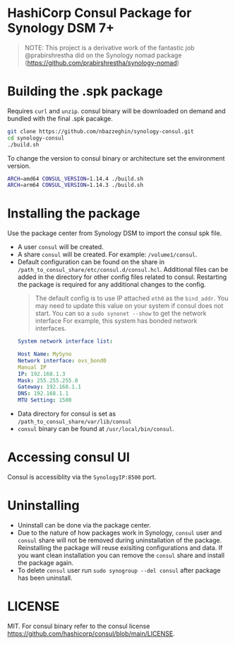 # HashiCorp Consul Package for Synology DSM 7+

> NOTE: This project is a derivative work of the fantastic job @prabirshrestha did on the Synology nomad package (https://github.com/prabirshrestha/synology-nomad)

# Building the .spk package

Requires `curl` and `unzip`.
consul binary will be downloaded on demand and bundled with the final .spk pacakge.

```bash
git clone https://github.com/nbazzeghin/synology-consul.git
cd synology-consul
./build.sh
```

To change the version to consul binary or architecture set the environment version.

```bash
ARCH=amd64 CONSUL_VERSION=1.14.4 ./build.sh
ARCH=arm64 CONSUL_VERSION=1.14.3 ./build.sh
```

# Installing the package

Use the package center from Synology DSM to import the consul spk file.
* A user `consul` will be created.
* A share `consul` will be created. For example: `/volume1/consul`.
* Default configuration can be found on the share in `/path_to_consul_share/etc/consul.d/consul.hcl`.
  Additional files can be added in the directory for other config files related to consul. Restarting the package is required for any additional changes to the config.
  > The default config is to use IP attached `eth0` as the `bind_addr`. You may need to update this value on your system if consul does not start. You can so a `sudo synonet --show` to get the network interface For example, this system has bonded network interfaces.
  ```yaml
  System network interface list:

  Host Name: MySyno
  Network interface: ovs_bond0
  Manual IP
  IP: 192.168.1.3
  Mask: 255.255.255.0
  Gateway: 192.168.1.1
  DNS: 192.168.1.1
  MTU Setting: 1500
  ```
* Data directory for consul is set as `/path_to_consul_share/var/lib/consul`
* `consul` binary can be found at `/usr/local/bin/consul`.

# Accessing consul UI

Consul is accessiblity via the `SynologyIP:8500` port. 

# Uninstalling

* Uninstall can be done via the package center.
* Due to the nature of how packages work in Synology, `consul` user and `consul` share will not be removed during uninstallation of the package.
 Reinstalling the package will reuse exisiting configurations and data. If you want clean installation you can remove the `consul` share and install the package again.
* To delete `consul` user run `sudo synogroup --del consul` after package has been uninstall.

# LICENSE

MIT.
For consul binary refer to the consul license https://github.com/hashicorp/consul/blob/main/LICENSE.
